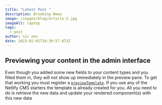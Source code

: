 ```yaml
---
title: "Latest Post "
description: Breaking Newa
image: /images/blog/article-5.jpg
imageAlt: laptop
tags:
  - post
author: nic nev
date: 2023-02-01T16:39:57.073Z
---
```

## Previewing your content in the admin interface

Even though you added some new fields to your content types and you filled them in, they will not show up immediately in the preview pane. To get that working you must register a [`previewTemplate`](https://www.netlifycms.org/docs/customization/#registerpreviewtemplate). If you use any of the Netlify CMS starters the template is already created for you. All you need to do is retrieve the new data and update your rendered component(s) with this new data